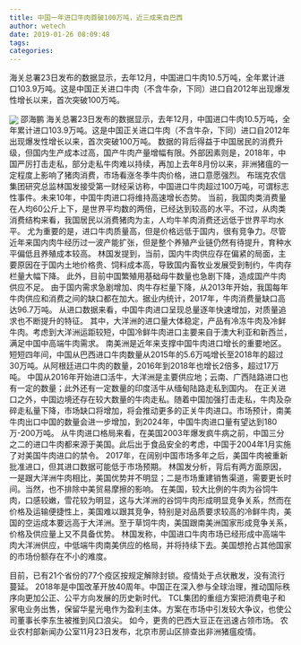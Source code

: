 ```yaml
---
title: 中国一年进口牛肉首破100万吨，近三成来自巴西
author: wetech
date: 2019-01-26 08:09:48
tags: 
categories: 
---
```

海关总署23日发布的数据显示，去年12月，中国进口牛肉10.5万吨，全年累计进口103.9万吨。这是中国正关进口牛肉（不含牛杂，下同）进口自2012年出现爆发性增长以来，首次突破100万吨。
<!-- more -->
<img align="center" border="0" src="https://imgcdn.yicai.com/uppics/images/2019/01/10dd2a21e408dfe6708908d398fed053.jpg" />
邵海鹏
海关总署23日发布的数据显示，去年12月，中国进口牛肉10.5万吨，全年累计进口103.9万吨。这是中国正关进口牛肉（不含牛杂，下同）进口自2012年出现爆发性增长以来，首次突破100万吨。
数据的背后得益于中国居民的消费升级，但国内生产成本过高，国产牛肉产量增幅有限。外部因素则是，2018年，中国严厉打击走私，部分走私牛肉难以持续，再加上去年8月份以来，非洲猪瘟的一定程度上影响了猪肉消费，市场看涨冬季牛肉价格，进口意愿强烈。
布瑞克农信集团研究总监林国发接受第一财经采访称，中国进口牛肉超过100万吨，可谓标志性事件。未来10年，中国牛肉进口将维持高速增长态势。
当前，我国肉类消费量在人均60公斤上下，是世界平均数的两倍，已经达到较高的水平。不过，从肉类消费结构来看，我国居民以消费猪肉为主，人均牛羊肉消费还远低于世界平均水平。
尤为重要的是，进口牛肉质量高，但是价格远低于国内，很有竞争力。尽管近年来国内肉牛经历过一波产能扩张，但是整个养殖产业链仍然有待提升，育种水平偏低且养殖成本较高。
林国发提到，当前，国内牛肉供应存在偏紧的局面，主要原因在于国内土地价格贵、饲料成本高，导致国内畜牧业发展受到制约，牛肉存栏量大幅下降。
此外，目前中国繁殖用基础母牛数量也急剧下降，造成国产牛肉供应不足。
由于国内需求急剧增加、肉牛存栏量下降，从2013年开始，我国每年牛肉供应和消费之间的缺口都在加大。据业内统计，2017年，牛肉消费量缺口高达96.7万吨。
从进口数据来看，中国牛肉进口呈现总量逐年快速增加，对质量追求也不断提升的特征。
其中，大洋洲的进口量大体稳定，产品有冷冻牛肉及冷鲜牛肉。考虑到大洋洲运距较短，中国冷鲜牛肉进口主要来自于澳大利亚和新西兰，满足中国中高端牛肉需求。
南美洲是近年来支撑中国牛肉进口增长的重要地区。短短四年间，中国从巴西进口牛肉数量从2015年的5.6万吨增长至2018年的超过30万吨。从阿根廷进口牛肉的数量，2016年到2018年也增长2倍多，超过17万吨。
中国从2016年开始进口活牛，大洋洲是主要供应地；云南、广西陆路进口也有一定的数量；此外还有一定数量的印度活牛从缅甸陆路走私到国内。
在正关进口之外，中国边境还存在较大数量的牛肉走私。随着中国加强打击走私，牛肉及杂碎走私量下降，市场缺口将增加，将会推动更多的正关牛肉进口。市场预计，南美牛肉出口中国的数量会进一步增加，到2024年，中国牛肉进口量有望达到180万-200万吨。
从牛肉进口格局来看，在美国2003年爆发疯牛病之前，中国三分之二的进口牛肉都来源于美国。此后出于食品安全的考虑，中国于2004年1月实施了对美国牛肉进口的禁令。
2017年，在阔别中国市场多年之后，美国牛肉被重新批准进口，但其进口数据可能低于市场预期。
林国发分析，背后有两方面原因，一是跟大洋洲牛肉相比，美国优势并不明显；二是市场重建销售渠道，需要更长时间。当然，也不排除中美贸易摩擦的影响。
在美国，较大比例的牛肉为谷饲牛肉，口感较嫩，雪花较为明显，这与大洋洲的谷饲牛肉形成明显竞争关系，然而在价格及运输便捷性上，美国难以跟其竞争，特别是对品质要求较高的冷鲜牛肉，美国的空运成本要远高于大洋洲。至于草饲牛肉，美国跟南美洲国家形成竞争关系，价格及供应量上又不具备优势。
林国发称，中国进口牛肉市场已经形成中高端牛肉大洋洲供应，中低端牛肉南美供应的格局，并将持续下去。美国想抢占其他国家的市场份额存在不小的难度。
 
 
目前，已有21个省份的77个疫区按规定解除封锁。疫情处于点状散发，没有流行蔓延。
2018年是中国改革开放40周年。中国正在深入参与全球治理，推动国际秩序向更加公正、公平方向发展的历史新时代。
TCL集团的重组方案把消费电子和家电业务出售，保留华星光电作为盈利主体。方案在市场中引发较大争议，也使公司董事长李东生被推到风口浪尖。
如今，更贵的巴西大豆正在迅速占领市场。
农业农村部新闻办公室11月23日发布，北京市房山区排查出非洲猪瘟疫情。

